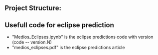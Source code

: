 Project Structure:
--
Usefull code for eclipse prediction
--
- "Medios_Eclipses.ipynb" is the eclipse predictions code with version (code -- version.N)
- "medios_eclipses.pdf" is the eclipse predictions article 
